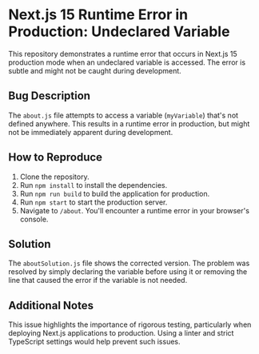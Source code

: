 # Next.js 15 Runtime Error in Production: Undeclared Variable

This repository demonstrates a runtime error that occurs in Next.js 15 production mode when an undeclared variable is accessed. The error is subtle and might not be caught during development.

## Bug Description
The `about.js` file attempts to access a variable (`myVariable`) that's not defined anywhere. This results in a runtime error in production, but might not be immediately apparent during development.

## How to Reproduce
1. Clone the repository.
2. Run `npm install` to install the dependencies.
3. Run `npm run build` to build the application for production.
4. Run `npm start` to start the production server.
5. Navigate to `/about`. You'll encounter a runtime error in your browser's console.

## Solution
The `aboutSolution.js` file shows the corrected version. The problem was resolved by simply declaring the variable before using it or removing the line that caused the error if the variable is not needed.

## Additional Notes
This issue highlights the importance of rigorous testing, particularly when deploying Next.js applications to production.  Using a linter and strict TypeScript settings would help prevent such issues.